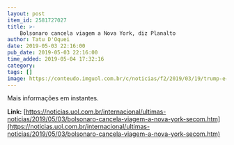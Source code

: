 ```yaml
---
layout: post
item_id: 2581727027
title: >-
    Bolsonaro cancela viagem a Nova York, diz Planalto
author: Tatu D'Oquei
date: 2019-05-03 22:16:00
pub_date: 2019-05-03 22:16:00
time_added: 2019-05-04 17:32:16
category: 
tags: []
image: https://conteudo.imguol.com.br/c/noticias/f2/2019/03/19/trump-e-bolsonaro-se-cumprimentam-durante-coletiva-de-imprensa-na-casa-branca-em-washington-1553019520764_v2_615x300.jpg
---
```


Mais informações em instantes.

**Link:** [https://noticias.uol.com.br/internacional/ultimas-noticias/2019/05/03/bolsonaro-cancela-viagem-a-nova-york-secom.htm](https://noticias.uol.com.br/internacional/ultimas-noticias/2019/05/03/bolsonaro-cancela-viagem-a-nova-york-secom.htm)


